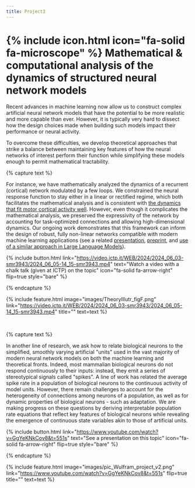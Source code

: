 ```yaml
---
title: Project3
---
```


# {% include icon.html icon="fa-solid fa-microscope" %} Mathematical & computational analysis of the dynamics of structured neural network models

Recent advances in machine learning now allow us to construct complex artificial neural network models that have the potential to be more realistic and more capable than ever. However, it is typically very hard to dissect how the design choices made when building such models impact their performance or neural activity.

To overcome these difficulties, we develop theoretical approaches that strike a balance between maintaining key features of how the neural networks of interest perform their function while simplifying these models enough to permit mathematical tractability.

{% capture text %}

For instance, we have mathematically analyzed the dynamics of a recurrent (cortical) network modulated by a few loops. We constrained the neural response function to stay either in a linear or rectified regime, which both facilitates the mathematical analysis and is consistent with [the dynamics that fit motor cortical activity well](https://www.biorxiv.org/content/10.1101/2022.12.16.520768v1). However, even though it complicates the mathematical analysis, we preserved the expressivity of the network by accounting for task-optimized connections and allowing high-dimensional dynamics. Our ongoing work demonstrates that this framework can inform the design of robust, fully non-linear networks compatible with modern machine learning applications (see a related [presentation](https://icerm.brown.edu/video_archive/3359), [preprint](https://arxiv.org/abs/2006.13332), and [use of a similar approach in Large Language Models](https://arxiv.org/abs/2106.09685)).



{%
  include button.html
  link="https://video.ictp.it/WEB/2024/2024_06_03-smr3943/2024_06_05-14_15-smr3943.mp4"
  text="Watch a video with a chalk talk (given at ICTP) on the topic"
  icon="fa-solid fa-arrow-right"
  flip=true
  style="bare"
%}

{% endcapture %}


{%
  include feature.html
  image="images/TheoryIllutr_figF.png"
  link="https://video.ictp.it/WEB/2024/2024_06_03-smr3943/2024_06_05-14_15-smr3943.mp4"
  title=""
  text=text
%}

&nbsp;

{% capture text %}

In another line of research, we ask how to relate biological neurons to the simplified, smoothly varying artificial "units" used in the vast majority of modern neural network models on both the machine learning and theoretical fronts. Indeed, most mammalian biological neurons do not respond continuously to their inputs: instead, they emit a series of stereotypical signals called "spikes". A line of work has related the average spike rate in a population of biological neurons to the continuous activity of model units. However, there remain challenges to account for the heterogeneity of connections among neurons of a population, as well as for dynamic properties of biological neurons - such as adaptation. We are making progress on these questions by deriving interpretable population rate equations that reflect key features of biological neurons while revealing the emergence of continuous state variables akin to those of artificial units.

{%
  include button.html
  link="https://www.youtube.com/watch?v=GgYeKNkCov8&t=551s"
  text="See a presentation on this topic"
  icon="fa-solid fa-arrow-right"
  flip=true
  style="bare"
%}

{% endcapture %}

{%
  include feature.html
  image="images/pic_Wulfram_project_v2.png"
  link="https://www.youtube.com/watch?v=GgYeKNkCov8&t=551s"
  flip=true
  title=""
  text=text
%}